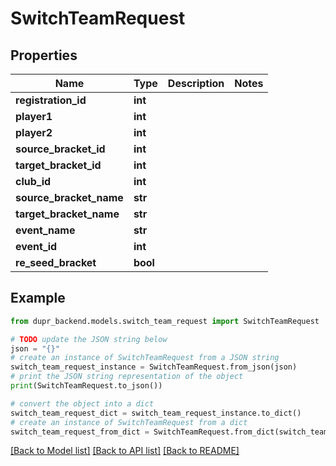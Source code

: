 # SwitchTeamRequest


## Properties

Name | Type | Description | Notes
------------ | ------------- | ------------- | -------------
**registration_id** | **int** |  | 
**player1** | **int** |  | 
**player2** | **int** |  | 
**source_bracket_id** | **int** |  | 
**target_bracket_id** | **int** |  | 
**club_id** | **int** |  | 
**source_bracket_name** | **str** |  | 
**target_bracket_name** | **str** |  | 
**event_name** | **str** |  | 
**event_id** | **int** |  | 
**re_seed_bracket** | **bool** |  | 

## Example

```python
from dupr_backend.models.switch_team_request import SwitchTeamRequest

# TODO update the JSON string below
json = "{}"
# create an instance of SwitchTeamRequest from a JSON string
switch_team_request_instance = SwitchTeamRequest.from_json(json)
# print the JSON string representation of the object
print(SwitchTeamRequest.to_json())

# convert the object into a dict
switch_team_request_dict = switch_team_request_instance.to_dict()
# create an instance of SwitchTeamRequest from a dict
switch_team_request_from_dict = SwitchTeamRequest.from_dict(switch_team_request_dict)
```
[[Back to Model list]](../README.md#documentation-for-models) [[Back to API list]](../README.md#documentation-for-api-endpoints) [[Back to README]](../README.md)


